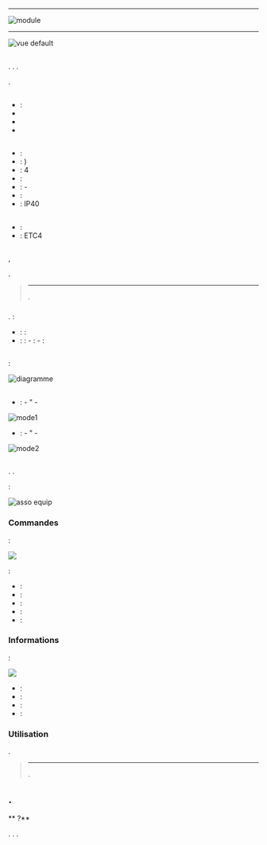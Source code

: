 # 

****

![module](images/etc4/module.jpg)

****

![vue default](images/etc4/vue_default.jpg)

## 

. . .

.

##  

-    : 
-   
-   
-   

## 

-    : 
-    : )
-    : 4
-    : 
-    : -
-    : 
-    : IP40

## 

-    : 
-    : ETC4

## 

,

[](https://doc.jeedom.com/de_DE/plugins/automation%20protocol/edisio/).

> ****
>
> 
> .

### 

.  :

-    :  : 
-    :  :
    -   : 
    -   : 

## 

 :

![diagramme](images/etc4/diagramme.jpg)

## 

-    :
    -   "
    -   

![mode1](images/etc4/mode1.jpg)

-    :
    -   "
    -   

![mode2](images/etc4/mode2.jpg)

## 

. .

 :

![asso equip](images/etc4/asso_equip.jpg)

### Commandes

 :

![](images/etc4/commandes.jpg)

 :

-    : 
-    : 
-    : 
-    : 
-    : 

### Informations

 :

![](images/etc4/infos.jpg)

-    : 
-    : 
-    : 
-    : 

### Utilisation

.

> ****
>
> .

## .

** ?**

. . .
